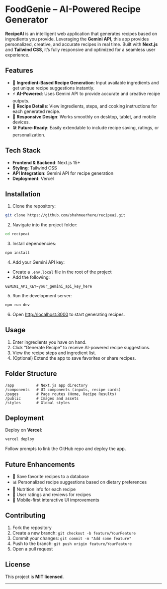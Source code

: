 # FoodGenie – AI-Powered Recipe Generator

**RecipeAI** is an intelligent web application that generates recipes based on ingredients you provide. Leveraging the **Gemini API**, this app provides personalized, creative, and accurate recipes in real time. Built with **Next.js** and **Tailwind CSS**, it’s fully responsive and optimized for a seamless user experience.

## Features

* 🥘 **Ingredient-Based Recipe Generation**: Input available ingredients and get unique recipe suggestions instantly.
* ⚡ **AI-Powered**: Uses Gemini API to provide accurate and creative recipe outputs.
* 📄 **Recipe Details**: View ingredients, steps, and cooking instructions for each generated recipe.
* 🎨 **Responsive Design**: Works smoothly on desktop, tablet, and mobile devices.
* 🛠️ **Future-Ready**: Easily extendable to include recipe saving, ratings, or personalization.

## Tech Stack

* **Frontend & Backend**: Next.js 15+
* **Styling**: Tailwind CSS
* **API Integration**: Gemini API for recipe generation
* **Deployment**: Vercel

## Installation

1. Clone the repository:

```bash
git clone https://github.com/shahmeerhere/recipeai.git
```

2. Navigate into the project folder:

```bash
cd recipeai
```

3. Install dependencies:

```bash
npm install
```

4. Add your Gemini API key:

* Create a `.env.local` file in the root of the project
* Add the following:

```env
GEMINI_API_KEY=your_gemini_api_key_here
```

5. Run the development server:

```bash
npm run dev
```

6. Open [http://localhost:3000](http://localhost:3000) to start generating recipes.

## Usage

1. Enter ingredients you have on hand.
2. Click “Generate Recipe” to receive AI-powered recipe suggestions.
3. View the recipe steps and ingredient list.
4. (Optional) Extend the app to save favorites or share recipes.

## Folder Structure

```
/app          # Next.js app directory
/components   # UI components (inputs, recipe cards)
/pages        # Page routes (Home, Recipe Results)
/public       # Images and assets
/styles       # Global styles
```

## Deployment

Deploy on **Vercel**:

```bash
vercel deploy
```

Follow prompts to link the GitHub repo and deploy the app.

## Future Enhancements

* 🔗 Save favorite recipes to a database
* 📊 Personalized recipe suggestions based on dietary preferences
* 🥗 Nutrition info for each recipe
* 💬 User ratings and reviews for recipes
* 📱 Mobile-first interactive UI improvements

## Contributing

1. Fork the repository
2. Create a new branch: `git checkout -b feature/YourFeature`
3. Commit your changes: `git commit -m "Add some feature"`
4. Push to the branch: `git push origin feature/YourFeature`
5. Open a pull request

## License

This project is **MIT licensed**.

---

